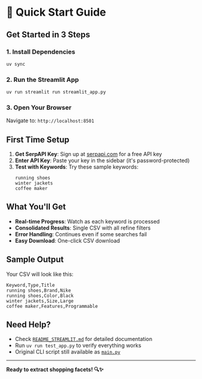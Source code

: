 # 🚀 Quick Start Guide

## Get Started in 3 Steps

### 1. Install Dependencies
```bash
uv sync
```

### 2. Run the Streamlit App
```bash
uv run streamlit run streamlit_app.py
```

### 3. Open Your Browser
Navigate to: `http://localhost:8501`

## First Time Setup

1. **Get SerpAPI Key**: Sign up at [serpapi.com](https://serpapi.com/) for a free API key
2. **Enter API Key**: Paste your key in the sidebar (it's password-protected)
3. **Test with Keywords**: Try these sample keywords:
   ```
   running shoes
   winter jackets
   coffee maker
   ```

## What You'll Get

- **Real-time Progress**: Watch as each keyword is processed
- **Consolidated Results**: Single CSV with all refine filters
- **Error Handling**: Continues even if some searches fail
- **Easy Download**: One-click CSV download

## Sample Output

Your CSV will look like this:
```csv
Keyword,Type,Title
running shoes,Brand,Nike
running shoes,Color,Black
winter jackets,Size,Large
coffee maker,Features,Programmable
```

## Need Help?

- Check [`README_STREAMLIT.md`](README_STREAMLIT.md) for detailed documentation
- Run `uv run test_app.py` to verify everything works
- Original CLI script still available as [`main.py`](main.py)

---
**Ready to extract shopping facets! 🔍✨**